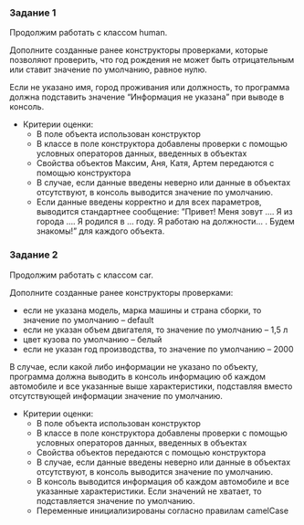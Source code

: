 ### Задание 1

Продолжим работать с классом human.

Дополните созданные ранее конструкторы проверками, которые позволяют проверить, что год рождения не может быть отрицательным или ставит значение по умолчанию, равное нулю.

Если не указано имя, город проживания или должность, то программа должна подставить значение “Информация не указана” при выводе в консоль.

- Критерии оценки:
    - В поле объекта использован конструктор
    - В классе в поле конструктора добавлены проверки с помощью условных операторов данных, введенных в объектах
    - Свойства объектов Максим, Аня, Катя, Артем передаются с помощью конструктора
    - В случае, если данные введены неверно или данные в объектах отсутствуют, в консоль выводится значение по умолчанию.
    - Если данные введены корректно и для всех параметров, выводится стандартнее сообщение: ”Привет! Меня зовут …. Я из города …. Я родился в  … году. Я работаю на должности… . Будем знакомы!” для каждого объекта.

### Задание 2

Продолжим работать с классом car.

Дополните созданные ранее конструкторы проверками:

- если не указана модель, марка машины и страна сборки, то значение по умолчанию – default
- если не указан объем двигателя, то значение по умолчанию – 1,5 л
- цвет кузова по умолчанию – белый
- если не указан год производства, то значение по умолчанию – 2000

В случае, если какой либо информации не указано по объекту, программа должна  выводить в консоль информацию об каждом автомобиле и все указанные выше характеристики, подставляя вместо отсутствующей информации значение по умолчанию.

- Критерии оценки:
    - В поле объекта использован конструктор
    - В классе в поле конструктора добавлены проверки с помощью условных операторов данных, введенных в объектах
    - Свойства объектов передаются с помощью конструктора
    - В случае, если данные введены неверно или данные в объектах отсутствуют, в консоль выводится значение по умолчанию.
    - В консоль выводится информация об каждом автомобиле и все указанные характеристики. Если значений не хватает, то подставляется значение по умолчанию.
    - Переменные инициализированы согласно правилам camelCase